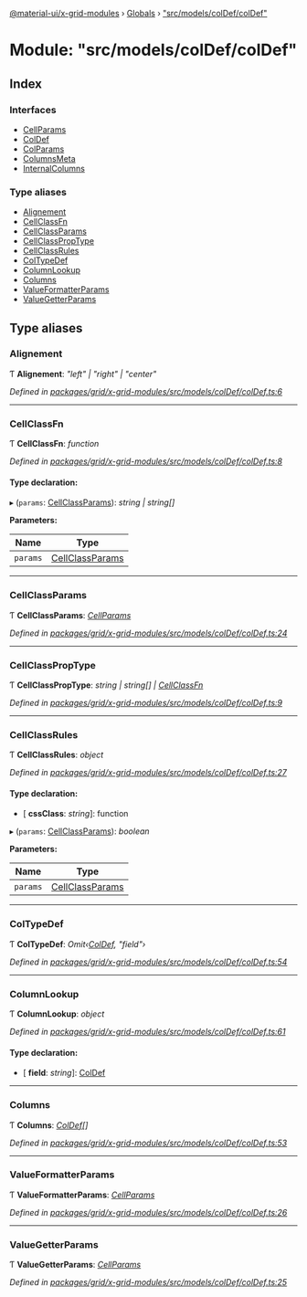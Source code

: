 [@material-ui/x-grid-modules](../README.md) › [Globals](../globals.md) › ["src/models/colDef/colDef"](_src_models_coldef_coldef_.md)

# Module: "src/models/colDef/colDef"

## Index

### Interfaces

* [CellParams](../interfaces/_src_models_coldef_coldef_.cellparams.md)
* [ColDef](../interfaces/_src_models_coldef_coldef_.coldef.md)
* [ColParams](../interfaces/_src_models_coldef_coldef_.colparams.md)
* [ColumnsMeta](../interfaces/_src_models_coldef_coldef_.columnsmeta.md)
* [InternalColumns](../interfaces/_src_models_coldef_coldef_.internalcolumns.md)

### Type aliases

* [Alignement](_src_models_coldef_coldef_.md#alignement)
* [CellClassFn](_src_models_coldef_coldef_.md#cellclassfn)
* [CellClassParams](_src_models_coldef_coldef_.md#cellclassparams)
* [CellClassPropType](_src_models_coldef_coldef_.md#cellclassproptype)
* [CellClassRules](_src_models_coldef_coldef_.md#cellclassrules)
* [ColTypeDef](_src_models_coldef_coldef_.md#coltypedef)
* [ColumnLookup](_src_models_coldef_coldef_.md#columnlookup)
* [Columns](_src_models_coldef_coldef_.md#columns)
* [ValueFormatterParams](_src_models_coldef_coldef_.md#valueformatterparams)
* [ValueGetterParams](_src_models_coldef_coldef_.md#valuegetterparams)

## Type aliases

###  Alignement

Ƭ **Alignement**: *"left" | "right" | "center"*

*Defined in [packages/grid/x-grid-modules/src/models/colDef/colDef.ts:6](https://github.com/mui-org/material-ui-x/blob/a679779/packages/grid/x-grid-modules/src/models/colDef/colDef.ts#L6)*

___

###  CellClassFn

Ƭ **CellClassFn**: *function*

*Defined in [packages/grid/x-grid-modules/src/models/colDef/colDef.ts:8](https://github.com/mui-org/material-ui-x/blob/a679779/packages/grid/x-grid-modules/src/models/colDef/colDef.ts#L8)*

#### Type declaration:

▸ (`params`: [CellClassParams](_src_models_coldef_coldef_.md#cellclassparams)): *string | string[]*

**Parameters:**

Name | Type |
------ | ------ |
`params` | [CellClassParams](_src_models_coldef_coldef_.md#cellclassparams) |

___

###  CellClassParams

Ƭ **CellClassParams**: *[CellParams](../interfaces/_src_models_coldef_coldef_.cellparams.md)*

*Defined in [packages/grid/x-grid-modules/src/models/colDef/colDef.ts:24](https://github.com/mui-org/material-ui-x/blob/a679779/packages/grid/x-grid-modules/src/models/colDef/colDef.ts#L24)*

___

###  CellClassPropType

Ƭ **CellClassPropType**: *string | string[] | [CellClassFn](_src_models_coldef_coldef_.md#cellclassfn)*

*Defined in [packages/grid/x-grid-modules/src/models/colDef/colDef.ts:9](https://github.com/mui-org/material-ui-x/blob/a679779/packages/grid/x-grid-modules/src/models/colDef/colDef.ts#L9)*

___

###  CellClassRules

Ƭ **CellClassRules**: *object*

*Defined in [packages/grid/x-grid-modules/src/models/colDef/colDef.ts:27](https://github.com/mui-org/material-ui-x/blob/a679779/packages/grid/x-grid-modules/src/models/colDef/colDef.ts#L27)*

#### Type declaration:

* \[ **cssClass**: *string*\]: function

▸ (`params`: [CellClassParams](_src_models_coldef_coldef_.md#cellclassparams)): *boolean*

**Parameters:**

Name | Type |
------ | ------ |
`params` | [CellClassParams](_src_models_coldef_coldef_.md#cellclassparams) |

___

###  ColTypeDef

Ƭ **ColTypeDef**: *Omit‹[ColDef](../interfaces/_src_models_coldef_coldef_.coldef.md), "field"›*

*Defined in [packages/grid/x-grid-modules/src/models/colDef/colDef.ts:54](https://github.com/mui-org/material-ui-x/blob/a679779/packages/grid/x-grid-modules/src/models/colDef/colDef.ts#L54)*

___

###  ColumnLookup

Ƭ **ColumnLookup**: *object*

*Defined in [packages/grid/x-grid-modules/src/models/colDef/colDef.ts:61](https://github.com/mui-org/material-ui-x/blob/a679779/packages/grid/x-grid-modules/src/models/colDef/colDef.ts#L61)*

#### Type declaration:

* \[ **field**: *string*\]: [ColDef](../interfaces/_src_models_coldef_coldef_.coldef.md)

___

###  Columns

Ƭ **Columns**: *[ColDef](../interfaces/_src_models_coldef_coldef_.coldef.md)[]*

*Defined in [packages/grid/x-grid-modules/src/models/colDef/colDef.ts:53](https://github.com/mui-org/material-ui-x/blob/a679779/packages/grid/x-grid-modules/src/models/colDef/colDef.ts#L53)*

___

###  ValueFormatterParams

Ƭ **ValueFormatterParams**: *[CellParams](../interfaces/_src_models_coldef_coldef_.cellparams.md)*

*Defined in [packages/grid/x-grid-modules/src/models/colDef/colDef.ts:26](https://github.com/mui-org/material-ui-x/blob/a679779/packages/grid/x-grid-modules/src/models/colDef/colDef.ts#L26)*

___

###  ValueGetterParams

Ƭ **ValueGetterParams**: *[CellParams](../interfaces/_src_models_coldef_coldef_.cellparams.md)*

*Defined in [packages/grid/x-grid-modules/src/models/colDef/colDef.ts:25](https://github.com/mui-org/material-ui-x/blob/a679779/packages/grid/x-grid-modules/src/models/colDef/colDef.ts#L25)*
